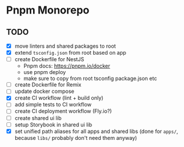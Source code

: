 # Pnpm Monorepo

## TODO

- [x] move linters and shared packages to root
- [x] extend `tsconfig.json` from root based on app
- [ ] create Dockerfile for NestJS
  - Pnpm docs: https://pnpm.io/docker
  - use pnpm deploy
  - make sure to copy from root tsconfig package.json etc
- [ ] create Dockerfile for Remix
- [ ] update docker compose
- [x] create CI workflow (lint + build only)
- [ ] add simple tests to CI workflow
- [ ] create CI deployment workflow (Fly.io?)
- [ ] create shared ui lib
- [ ] setup Storybook in shared ui lib
- [x] set unified path aliases for all apps and shared libs (done for `apps/`, because `libs/` probably don't need them anyway)
